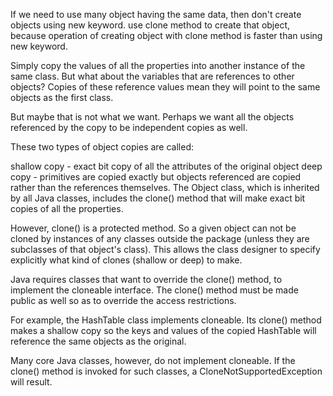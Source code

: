 If we need to use many object having the same data, then don't create objects using new keyword. use clone method to create that object, because operation of creating object with clone method is faster than using new keyword.   

Simply copy the values of all the properties into another instance of the same class. But what about the variables that are references to other objects? Copies of these reference values mean they will point to the same objects as the first class.

But maybe that is not what we want. Perhaps we want all the objects referenced by the copy to be independent copies as well.

These two types of object copies are called:

shallow copy - exact bit copy of all the attributes of the original object deep copy - primitives are copied exactly but objects referenced are copied rather than the references themselves. The Object class, which is inherited by all Java classes, includes the clone() method that will make exact bit copies of all the properties.

However, clone() is a protected method. So a given object can not be cloned by instances of any classes outside the package (unless they are subclasses of that object's class). This allows the class designer to specify explicitly what kind of clones (shallow or deep) to make.

Java requires classes that want to override the clone() method, to implement the cloneable interface. The clone() method must be made public as well so as to override the access restrictions.

For example, the HashTable class implements cloneable. Its clone() method makes a shallow copy so the keys and values of the copied HashTable will reference the same objects as the original.

Many core Java classes, however, do not implement cloneable. If the clone() method is invoked for such classes, a CloneNotSupportedException will result.
